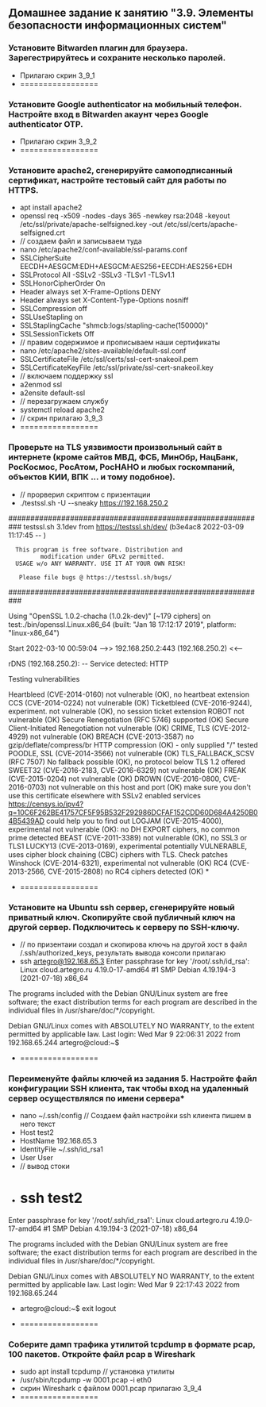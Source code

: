 ## Домашнее задание к занятию "3.9. Элементы безопасности информационных систем"
### Установите Bitwarden плагин для браузера. Зарегестрируйтесь и сохраните несколько паролей.
* Прилагаю скрин 3_9_1
* =================

### Установите Google authenticator на мобильный телефон. Настройте вход в Bitwarden акаунт через Google authenticator OTP.
* Прилагаю скрин 3_9_2
* =================

### Установите apache2, сгенерируйте самоподписанный сертификат, настройте тестовый сайт для работы по HTTPS.
*  apt install apache2
*  openssl req -x509 -nodes -days 365 -newkey rsa:2048 -keyout /etc/ssl/private/apache-selfsigned.key -out /etc/ssl/certs/apache-selfsigned.crt
*  // создаем файл и записываем туда 
*  nano /etc/apache2/conf-available/ssl-params.conf  
*  SSLCipherSuite EECDH+AESGCM:EDH+AESGCM:AES256+EECDH:AES256+EDH
* SSLProtocol All -SSLv2 -SSLv3 -TLSv1 -TLSv1.1
* SSLHonorCipherOrder On
* Header always set X-Frame-Options DENY
* Header always set X-Content-Type-Options nosniff
* SSLCompression off
* SSLUseStapling on
* SSLStaplingCache "shmcb:logs/stapling-cache(150000)"
* SSLSessionTickets Off
* // правим содержимое и прописываем наши сертификаты 
* nano /etc/apache2/sites-available/default-ssl.conf
*  SSLCertificateFile      /etc/ssl/certs/ssl-cert-snakeoil.pem
*  SSLCertificateKeyFile /etc/ssl/private/ssl-cert-snakeoil.key
*  // включаем поддержку ssl
*  a2enmod ssl
*  a2ensite default-ssl
*  // перезагружаем службу 
*  systemctl reload apache2
*  // скрин прилагаю 3_9_3
* =================

### Проверьте на TLS уязвимости произвольный сайт в интернете (кроме сайтов МВД, ФСБ, МинОбр, НацБанк, РосКосмос, РосАтом, РосНАНО и любых госкомпаний, объектов КИИ, ВПК ... и тому подобное).
* // прорверил скриптом с призентации
* ./testssl.sh -U --sneaky https://192.168.250.2

###########################################################
    testssl.sh       3.1dev from https://testssl.sh/dev/
    (b3e4ac8 2022-03-09 11:17:45 -- )

      This program is free software. Distribution and
             modification under GPLv2 permitted.
      USAGE w/o ANY WARRANTY. USE IT AT YOUR OWN RISK!

       Please file bugs @ https://testssl.sh/bugs/

###########################################################

 Using "OpenSSL 1.0.2-chacha (1.0.2k-dev)" [~179 ciphers]
 on test:./bin/openssl.Linux.x86_64
 (built: "Jan 18 17:12:17 2019", platform: "linux-x86_64")


 Start 2022-03-10 00:59:04        -->> 192.168.250.2:443 (192.168.250.2) <<--

 rDNS (192.168.250.2):   --
 Service detected:       HTTP


 Testing vulnerabilities

 Heartbleed (CVE-2014-0160)                not vulnerable (OK), no heartbeat extension
 CCS (CVE-2014-0224)                       not vulnerable (OK)
 Ticketbleed (CVE-2016-9244), experiment.  not vulnerable (OK), no session ticket extension
 ROBOT                                     not vulnerable (OK)
 Secure Renegotiation (RFC 5746)           supported (OK)
 Secure Client-Initiated Renegotiation     not vulnerable (OK)
 CRIME, TLS (CVE-2012-4929)                not vulnerable (OK)
 BREACH (CVE-2013-3587)                    no gzip/deflate/compress/br HTTP compression (OK)  - only supplied "/" tested
 POODLE, SSL (CVE-2014-3566)               not vulnerable (OK)
 TLS_FALLBACK_SCSV (RFC 7507)              No fallback possible (OK), no protocol below TLS 1.2 offered
 SWEET32 (CVE-2016-2183, CVE-2016-6329)    not vulnerable (OK)
 FREAK (CVE-2015-0204)                     not vulnerable (OK)
 DROWN (CVE-2016-0800, CVE-2016-0703)      not vulnerable on this host and port (OK)
                                           make sure you don't use this certificate elsewhere with SSLv2 enabled services
                                           https://censys.io/ipv4?q=10C6F262BE41757CF5F95B532F292986DCFAF152CDD60D684A4250B04B5439AD could help you to find out
 LOGJAM (CVE-2015-4000), experimental      not vulnerable (OK): no DH EXPORT ciphers, no common prime detected
 BEAST (CVE-2011-3389)                     not vulnerable (OK), no SSL3 or TLS1
 LUCKY13 (CVE-2013-0169), experimental     potentially VULNERABLE, uses cipher block chaining (CBC) ciphers with TLS. Check patches
 Winshock (CVE-2014-6321), experimental    not vulnerable (OK)
 RC4 (CVE-2013-2566, CVE-2015-2808)        no RC4 ciphers detected (OK)
* 
* =================

### Установите на Ubuntu ssh сервер, сгенерируйте новый приватный ключ. Скопируйте свой публичный ключ на другой сервер. Подключитесь к серверу по SSH-ключу.
* // по призентаии создал и скопирова ключь на другой хост в файл /.ssh/authorized_keys, результать вывода консоли прилагаю
* ssh artegro@192.168.65.3
Enter passphrase for key '/root/.ssh/id_rsa':
Linux cloud.artegro.ru 4.19.0-17-amd64 #1 SMP Debian 4.19.194-3 (2021-07-18) x86_64

The programs included with the Debian GNU/Linux system are free software;
the exact distribution terms for each program are described in the
individual files in /usr/share/doc/*/copyright.

Debian GNU/Linux comes with ABSOLUTELY NO WARRANTY, to the extent
permitted by applicable law.
Last login: Wed Mar  9 22:06:31 2022 from 192.168.65.244
artegro@cloud:~$
* =================

### Переименуйте файлы ключей из задания 5. Настройте файл конфигурации SSH клиента, так чтобы вход на удаленный сервер осуществлялся по имени сервера*
*  nano ~/.ssh/config  // Создаем файл настройки ssh клиента пишем в него текст 
*  Host test2
*   HostName 192.168.65.3
*   IdentityFile ~/.ssh/id_rsa1
*   User User
*  // вывод стоки 
*  # ssh test2
Enter passphrase for key '/root/.ssh/id_rsa1':
Linux cloud.artegro.ru 4.19.0-17-amd64 #1 SMP Debian 4.19.194-3 (2021-07-18) x86_64

The programs included with the Debian GNU/Linux system are free software;
the exact distribution terms for each program are described in the
individual files in /usr/share/doc/*/copyright.

Debian GNU/Linux comes with ABSOLUTELY NO WARRANTY, to the extent
permitted by applicable law.
Last login: Wed Mar  9 22:17:43 2022 from 192.168.65.244
*  artegro@cloud:~$ exit
logout

* =================

### Соберите дамп трафика утилитой tcpdump в формате pcap, 100 пакетов. Откройте файл pcap в Wireshark
* sudo apt install tcpdump  // установка утилиты
* /usr/sbin/tcpdump -w 0001.pcap -i eth0
* скрин Wireshark с файлом  0001.pcap  прилагаю 3_9_4
* =================
